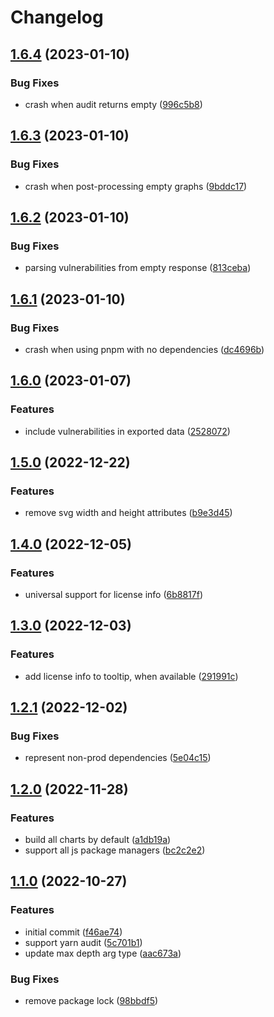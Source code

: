 # Changelog

## [1.6.4](https://github.com/sandworm-hq/sinkchart/compare/sinkchart-v1.6.3...sinkchart-v1.6.4) (2023-01-10)


### Bug Fixes

* crash when audit returns empty ([996c5b8](https://github.com/sandworm-hq/sinkchart/commit/996c5b8004deb66f8e8e4965db2ce9e54f33cd64))

## [1.6.3](https://github.com/sandworm-hq/sinkchart/compare/sinkchart-v1.6.2...sinkchart-v1.6.3) (2023-01-10)


### Bug Fixes

* crash when post-processing empty graphs ([9bddc17](https://github.com/sandworm-hq/sinkchart/commit/9bddc170e8678b51a50618bf7481464e91c9361a))

## [1.6.2](https://github.com/sandworm-hq/sinkchart/compare/sinkchart-v1.6.1...sinkchart-v1.6.2) (2023-01-10)


### Bug Fixes

* parsing vulnerabilities from empty response ([813ceba](https://github.com/sandworm-hq/sinkchart/commit/813ceba51c7786e662d73e8c7dd91f20d9905488))

## [1.6.1](https://github.com/sandworm-hq/sinkchart/compare/sinkchart-v1.6.0...sinkchart-v1.6.1) (2023-01-10)


### Bug Fixes

* crash when using pnpm with no dependencies ([dc4696b](https://github.com/sandworm-hq/sinkchart/commit/dc4696bcf9bea203c2b2f71cf1108a04cee6c117))

## [1.6.0](https://github.com/sandworm-hq/sinkchart/compare/sinkchart-v1.5.0...sinkchart-v1.6.0) (2023-01-07)


### Features

* include vulnerabilities in exported data ([2528072](https://github.com/sandworm-hq/sinkchart/commit/2528072c04d329cc9647c305d3f4f1f008e2cf32))

## [1.5.0](https://github.com/sandworm-hq/sinkchart/compare/sinkchart-v1.4.0...sinkchart-v1.5.0) (2022-12-22)


### Features

* remove svg width and height attributes ([b9e3d45](https://github.com/sandworm-hq/sinkchart/commit/b9e3d45020996ed91a8cdc9d81c71d28ca2b91f0))

## [1.4.0](https://github.com/sandworm-hq/sinkchart/compare/sinkchart-v1.3.0...sinkchart-v1.4.0) (2022-12-05)


### Features

* universal support for license info ([6b8817f](https://github.com/sandworm-hq/sinkchart/commit/6b8817f44ba2a0b50bf743aad12b71a21c3b85cd))

## [1.3.0](https://github.com/sandworm-hq/sinkchart/compare/sinkchart-v1.2.1...sinkchart-v1.3.0) (2022-12-03)


### Features

* add license info to tooltip, when available ([291991c](https://github.com/sandworm-hq/sinkchart/commit/291991cb5cfaf0bc4441211a4d5f7df4412d197d))

## [1.2.1](https://github.com/sandworm-hq/sinkchart/compare/sinkchart-v1.2.0...sinkchart-v1.2.1) (2022-12-02)


### Bug Fixes

* represent non-prod dependencies ([5e04c15](https://github.com/sandworm-hq/sinkchart/commit/5e04c1598f98e28f7db6d56f5e79c22bffee8f20))

## [1.2.0](https://github.com/sandworm-hq/sinkchart/compare/sinkchart-v1.1.0...sinkchart-v1.2.0) (2022-11-28)


### Features

* build all charts by default ([a1db19a](https://github.com/sandworm-hq/sinkchart/commit/a1db19ad97b747989c078be109643eefc1f1e889))
* support all js package managers ([bc2c2e2](https://github.com/sandworm-hq/sinkchart/commit/bc2c2e2e1f7b3306314184eee8a9c77c05099f6a))

## [1.1.0](https://github.com/sandworm-hq/sinkchart/compare/sinkchart-v1.0.0...sinkchart-v1.1.0) (2022-10-27)


### Features

* initial commit ([f46ae74](https://github.com/sandworm-hq/sinkchart/commit/f46ae749dbb3dee41d79099004cb521387e26415))
* support yarn audit ([5c701b1](https://github.com/sandworm-hq/sinkchart/commit/5c701b15d69373f81536f1835ef43e02a093e66c))
* update max depth arg type ([aac673a](https://github.com/sandworm-hq/sinkchart/commit/aac673ac41d9e6654b055d39ae0c1c1ecbde6ed6))


### Bug Fixes

* remove package lock ([98bbdf5](https://github.com/sandworm-hq/sinkchart/commit/98bbdf526e7ef67f326f4575f515bc6b1ce0d526))
